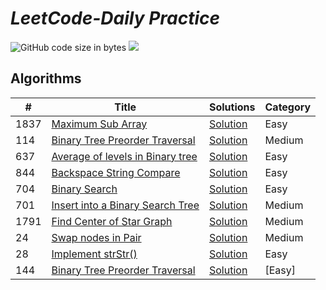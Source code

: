 # *LeetCode-Daily Practice*
![GitHub code size in bytes](https://img.shields.io/github/languages/code-size/hiteshbhavsar/LeetCode-Solutions?color=red&logoColor=blue)
![](https://tokei.rs/b1/github/hiteshbhavsar/LeetCode-Solutions)

## Algorithms

|  #  |      Title     |   Solutions   |   Category   |         
|-----|----------------|---------------|--------------|
|1837|[Maximum Sub Array](https://leetcode.com/problems/maximum-subarray/)|[Solution](../master/MaximumSubArray.java)|Easy|
|114|[Binary Tree Preorder Traversal](https://leetcode.com/problems/binary-tree-preorder-traversal/)|[Solution](../master/PreorderTraversal.java)|Medium|
|637|[Average of levels in Binary tree](https://leetcode.com/problems/average-of-levels-in-binary-tree/)|[Solution](../master/AverageOfLevels.java)|Easy|
|844|[Backspace String Compare](https://leetcode.com/problems/backspace-string-compare/)|[Solution](../master/BackspaceCompare.java)|Easy|
|704|[Binary Search](https://leetcode.com/problems/binary-search/)|[Solution](../master/BinarySearch.java)|Easy|
|701|[Insert into a Binary Search Tree](https://leetcode.com/problems/insert-into-a-binary-search-tree/)|[Solution](../master/InsertIntoBST.java)|Medium|
|1791|[Find Center of Star Graph](https://leetcode.com/problems/find-center-of-star-graph/)|[Solution](../master/FindCenterinStarGraph.java)|Medium|
|24|[Swap nodes in Pair](https://leetcode.com/problems/swap-nodes-in-pairs/)|[Solution](../master/swapPairs.py)|Medium|
|28|[Implement strStr()](https://leetcode.com/problems/implement-strstr/)|[Solution](../master/strStr.py)|Easy|
|144|[Binary Tree Preorder Traversal](https://leetcode.com/problems/binary-tree-preorder-traversal/)|[Solution](../master/PreOrderTraversal.java)|[Easy]|
